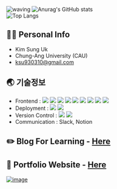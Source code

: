 ![waving](https://capsule-render.vercel.app/api?type=waving&height=150&text=KimSungUk&fontAlign=23&fontAlignY=40&color=gradient)
![Anurag's GitHub stats](https://github-readme-stats-sand-six-91.vercel.app/api?username=ksu930&show_icons=true&count_private=true&line_height=24&theme=dracula&hide=stars)
<br/>
![Top Langs](https://github-readme-stats-sand-six-91.vercel.app/api/top-langs/?username=ksu930&layout=compact&theme=dracula)

## 🙋‍♂️ Personal Info
- Kim Sung Uk
- Chung-Ang University (CAU)
- ksu930310@gmail.com

## :earth_asia: 기술정보
- Frontend : <span><img src="https://img.shields.io/badge/HTML-e34f26?style=flat&logo=html5&logoColor=white"/></span>
<span><img src="https://img.shields.io/badge/CSS-1572b6?style=flat&logo=css3&logoColor=white"/></span>
<span><img src="https://img.shields.io/badge/JavaScript-dbab09?style=flat&logo=javascript&logoColor=white"/></span>
<span><img src="https://img.shields.io/badge/React-61dafb?style=flat&logo=react&logoColor=white"/></span>
<span><img src="https://img.shields.io/badge/Redux-764abc?style=flat&logo=redux&logoColor=white"/></span>
<span><img src="https://img.shields.io/badge/ReactQuery-000000?style=flat&logo=React-Query&logoColor=white"/></span>
<span><img src="https://img.shields.io/badge/Recoil-3474DE?style=flat&logo=next-dot-js&logoColor=white"/></span>
<span><img src="https://img.shields.io/badge/styled-components-7952B3?style=flat&logo=styled-components&logoColor=white"/></span>
<span><img src="https://img.shields.io/badge/Axios-06B6D4?style=flat&logo=Axios&logoColor=white"/></span><br/>
- Deployment : <span><img src="https://img.shields.io/badge/AWS-232f3e?style=flat&logo=amazon-aws&logoColor=white"/></span>
<span><img src="https://img.shields.io/badge/Vercel-000000?style=flat&logo=vercel&logoColor=white"/></span>
- Version Control : <span><img src="https://img.shields.io/badge/Git-f05032?style=flat&logo=git&logoColor=white"/></span>
<span><img src="https://img.shields.io/badge/GitHub-181717?style=flat&logo=github&logoColor=white"/></span>
- Communication : Slack, Notion

## ✏️ Blog For Learning - <a href="https://velog.io/@ksu930">Here</a>
## 📝 Portfolio Website - <a href="https://ksu-portfolio.com/">Here</a>
[![image](https://user-images.githubusercontent.com/113888184/206840113-49e710f6-7fe0-4d74-82d3-ec4ea8c4803a.JPG)](https://ksu-portfolio.com/)
